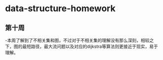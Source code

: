 # data-structure-homework
## 第十周
-本周了解到了不相关集和图，不过对于不相关集的理解没有那么深刻，相较之下，图的最短路径，最大流问题以及对应的dijkstra等算法则更接近于现实，易于理解。
